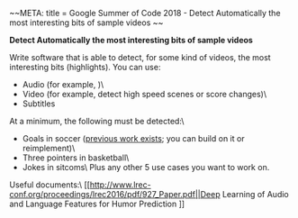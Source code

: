 
~~META:
title = Google Summer of Code 2018 - Detect Automatically the most interesting bits of sample videos
~~

**Detect Automatically the most interesting bits of sample videos**

Write software that is able to detect, for some kind of videos, the most interesting bits (highlights). You can use:  

- Audio (for example, [](https://archive.cnx.org/contents/a7ec0ec7-9093-4f55-93ef-3ac2ce71b1c8@3/anatomy-of-a-laugh-track) [](http://archive.cnx.org/contents/8ffeeb0f-fb40-4d3e-a63f-aaff422f9eab@2/primary-detection-methods-for-laugh-tracks))\\
- Video (for example, detect high speed scenes or score changes)\\
- Subtitles  

At a minimum, the following must be detected:\\
- Goals in soccer ([previous work exists](http://zulko.github.io/blog/2014/07/04/automatic-soccer-highlights-compilations-with-python/); you can build on it or reimplement)\\
- Three pointers in basketball\\
- Jokes in sitcoms\\
Plus any other 5 use cases you want to work on. 

Useful documents:\\
[[http://www.lrec-conf.org/proceedings/lrec2016/pdf/927_Paper.pdf||Deep Learning of Audio and Language Features for Humor Prediction
]]

